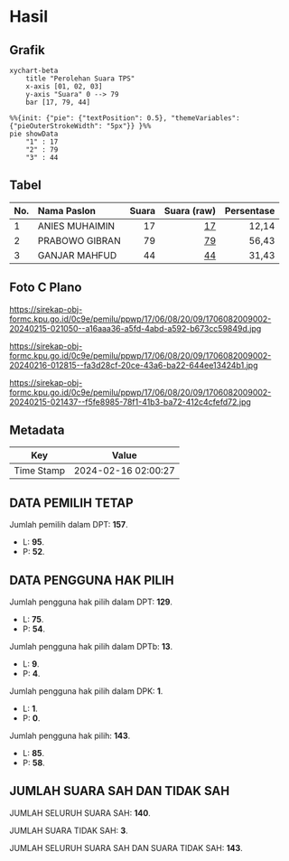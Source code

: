 # Hasil

## Grafik

```mermaid
xychart-beta
    title "Perolehan Suara TPS"
    x-axis [01, 02, 03]
    y-axis "Suara" 0 --> 79
    bar [17, 79, 44]
```

```mermaid
%%{init: {"pie": {"textPosition": 0.5}, "themeVariables": {"pieOuterStrokeWidth": "5px"}} }%%
pie showData
    "1" : 17
    "2" : 79
    "3" : 44
```

## Tabel

| No. | Nama Paslon    | Suara | Suara (raw) | Persentase |
|:--- |:-------------- | -----:| -----------:| ----------:|
| 1   | ANIES MUHAIMIN | 17    | [17][p-1]   | 12,14      |
| 2   | PRABOWO GIBRAN | 79    | [79][p-2]   | 56,43      |
| 3   | GANJAR MAHFUD  | 44    | [44][p-3]   | 31,43      |


[p-1]: https://github.com/gigit-pemilu/pemilu-2024-17-bengkulu/blob/main/pilpres/hitung-suara/sub/17-bengkulu/sub/06-muko-muko/sub/08-teramang-jaya/sub/2009-lubuk-selandak/sub/002-tps/sub/paslon-1.txt
[p-2]: https://github.com/gigit-pemilu/pemilu-2024-17-bengkulu/blob/main/pilpres/hitung-suara/sub/17-bengkulu/sub/06-muko-muko/sub/08-teramang-jaya/sub/2009-lubuk-selandak/sub/002-tps/sub/paslon-2.txt
[p-3]: https://github.com/gigit-pemilu/pemilu-2024-17-bengkulu/blob/main/pilpres/hitung-suara/sub/17-bengkulu/sub/06-muko-muko/sub/08-teramang-jaya/sub/2009-lubuk-selandak/sub/002-tps/sub/paslon-3.txt

## Foto C Plano

https://sirekap-obj-formc.kpu.go.id/0c9e/pemilu/ppwp/17/06/08/20/09/1706082009002-20240215-021050--a16aaa36-a5fd-4abd-a592-b673cc59849d.jpg

https://sirekap-obj-formc.kpu.go.id/0c9e/pemilu/ppwp/17/06/08/20/09/1706082009002-20240216-012815--fa3d28cf-20ce-43a6-ba22-644ee13424b1.jpg

https://sirekap-obj-formc.kpu.go.id/0c9e/pemilu/ppwp/17/06/08/20/09/1706082009002-20240215-021437--f5fe8985-78f1-41b3-ba72-412c4cfefd72.jpg


## Metadata

| Key        | Value               |
| ---------- | ------------------- |
| Time Stamp | 2024-02-16 02:00:27 |


## DATA PEMILIH TETAP

Jumlah pemilih dalam DPT: **157**.
 * L: **95**.
 * P: **52**.

## DATA PENGGUNA HAK PILIH

Jumlah pengguna hak pilih dalam DPT: **129**.
 * L: **75**.
 * P: **54**.

Jumlah pengguna hak pilih dalam DPTb: **13**.
 * L: **9**.
 * P: **4**.

Jumlah pengguna hak pilih dalam DPK: **1**.
 * L: **1**.
 * P: **0**.

Jumlah pengguna hak pilih: **143**.
 * L: **85**.
 * P: **58**.

## JUMLAH SUARA SAH DAN TIDAK SAH

JUMLAH SELURUH SUARA SAH: **140**.

JUMLAH SUARA TIDAK SAH: **3**.

JUMLAH SELURUH SUARA SAH DAN SUARA TIDAK SAH: **143**.


